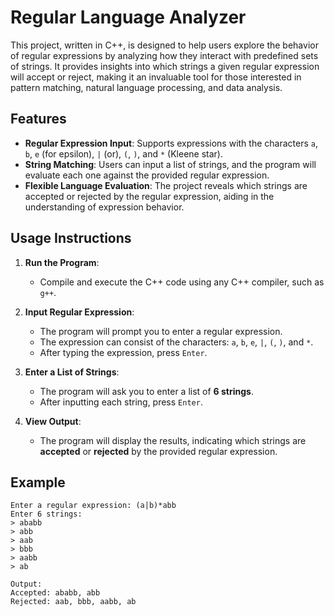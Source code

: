 # Regular Language Analyzer

This project, written in C++, is designed to help users explore the behavior of regular expressions by analyzing how they interact with predefined sets of strings. It provides insights into which strings a given regular expression will accept or reject, making it an invaluable tool for those interested in pattern matching, natural language processing, and data analysis.

## Features
- **Regular Expression Input**: Supports expressions with the characters `a`, `b`, `e` (for epsilon), `|` (or), `(`, `)`, and `*` (Kleene star).
- **String Matching**: Users can input a list of strings, and the program will evaluate each one against the provided regular expression.
- **Flexible Language Evaluation**: The project reveals which strings are accepted or rejected by the regular expression, aiding in the understanding of expression behavior.

## Usage Instructions

1. **Run the Program**:
   - Compile and execute the C++ code using any C++ compiler, such as `g++`.

2. **Input Regular Expression**:
   - The program will prompt you to enter a regular expression.
   - The expression can consist of the characters: `a`, `b`, `e`, `|`, `(`, `)`, and `*`.
   - After typing the expression, press `Enter`.

3. **Enter a List of Strings**:
   - The program will ask you to enter a list of **6 strings**.
   - After inputting each string, press `Enter`.

4. **View Output**:
   - The program will display the results, indicating which strings are **accepted** or **rejected** by the provided regular expression.

## Example
```plaintext
Enter a regular expression: (a|b)*abb
Enter 6 strings:
> ababb
> abb
> aab
> bbb
> aabb
> ab

Output:
Accepted: ababb, abb
Rejected: aab, bbb, aabb, ab
